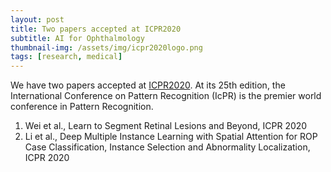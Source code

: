 ```yaml
---
layout: post
title: Two papers accepted at ICPR2020
subtitle: AI for Ophthalmology
thumbnail-img: /assets/img/icpr2020logo.png
tags: [research, medical]
---
```


We have two papers accepted at [ICPR2020](https://www.icpr2020.it/). At its 25th edition, the International Conference on Pattern Recognition (IcPR) is the premier world conference in Pattern Recognition. 

1. Wei et al., Learn to Segment Retinal Lesions and Beyond, ICPR 2020
2. Li et al., Deep Multiple Instance Learning with Spatial Attention for ROP Case Classification, Instance Selection and Abnormality Localization, ICPR 2020
